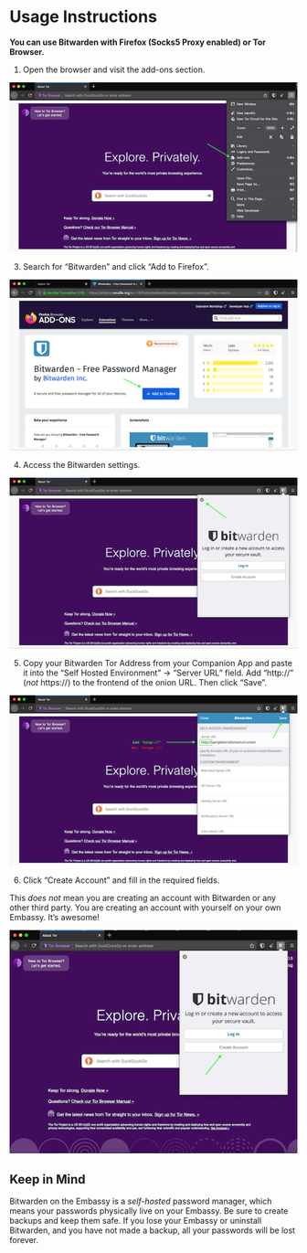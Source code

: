 # Usage Instructions

**You can use Bitwarden with Firefox (Socks5 Proxy enabled) or Tor Browser.**

1. Open the browser and visit the add-ons section.

<!-- MD_PACKER_INLINE BEGIN -->
![](./assets/img-1.png)
<!-- MD_PACKER_INLINE END -->

3. Search for “Bitwarden” and click “Add to Firefox”.

<!-- MD_PACKER_INLINE BEGIN -->
![](./assets/img-2.png)
<!-- MD_PACKER_INLINE END -->

4. Access the Bitwarden settings.

<!-- MD_PACKER_INLINE BEGIN -->
![](./assets/img-3.png)
<!-- MD_PACKER_INLINE END -->

5. Copy your Bitwarden Tor Address from your Companion App and paste it into the “Self Hosted Environment” → “Server URL” field. Add “http://” (*not* https://) to the frontend of the onion URL. Then click “Save”.

<!-- MD_PACKER_INLINE BEGIN -->
![](./assets/img-4.png)
<!-- MD_PACKER_INLINE END -->

6. Click “Create Account” and fill in the required fields.

This *does not* mean you are creating an account with Bitwarden or any other third party. You are creating an account with yourself on your own Embassy. It’s awesome!

<!-- MD_PACKER_INLINE BEGIN -->
![](./assets/img-5.png)
<!-- MD_PACKER_INLINE END -->

## Keep in Mind

Bitwarden on the Embassy is a *self-hosted* password manager, which means your passwords physically live on your Embassy. Be sure to create backups and keep them safe. If you lose your Embassy or uninstall Bitwarden, and you have not made a backup, all your passwords will be lost forever.
